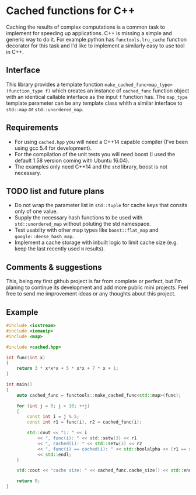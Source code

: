 Cached functions for C++
========================

Caching the results of complex computations is a common task to implement for speeding up applications.
C++ is missing a simple and generic way to do it. For example python has `functools.lru_cache` function decorator
for this task and I'd like to implement a similarly easy to use tool in C++.

Interface
-----
This library provides a template function `make_cached_func<map_type>(function_type f)` which creates an instance of `cached_func` function object with an identical callable interface as the input `f` function has. The `map_type` template parameter can be any template class whith a similar interface to `std::map` or `std::unordered_map`.

Requirements
------------
- For using `cached.hpp` you will need a C++14 capable compiler (I've been using gcc 5.4 for development).
- For the compilation of the unit tests you will need boost (I used the default 1.58 version coming with Ubuntu 16.04).
- The examples only need C++14 and the `std` library, boost is not necessary.

TODO list and future plans
--------------------------
- Do not wrap the parameter list in `std::tuple` for cache keys that consits only of one value.
- Supply the necessary hash functions to be used with `std::unordered_map` without poluting the std namespace.
- Test usabilty with other map types like `boost::flat_map` and `google::dense_hash_map`.
- Implement a cache storage with inbuilt logic to limit cache size (e.g. keep the last recently used `N` results).

Comments & suggestions
----------------------
This, being my first github project is far from complete or perfect, but I'm planing to continue its development and add more public mini projects.
Feel free to send me improvement ideas or any thoughts about this project.

Example
-------

```cpp
#include <iostream>
#include <iomanip>
#include <map>

#include <cached.hpp>

int func(int x)
{
    return 3 * x*x*x + 5 * x*x + 7 * x + 1;
}

int main()
{
    auto cached_func = functools::make_cached_func<std::map>(func);

    for (int j = 0; j < 10; ++j)
    {
        const int i = j % 5;
        const int r1 = func(i), r2 = cached_func(i);

        std::cout << "i: " << i
            << ", func(i): " << std::setw(3) << r1
            << ", cached(i): " << std::setw(3) << r2
            << ", func(i) == cached(i): " << std::boolalpha << (r1 == r2)
            << std::endl;
    }

    std::cout << "cache size: " << cached_func.cache_size() << std::endl;

    return 0;
}
```
